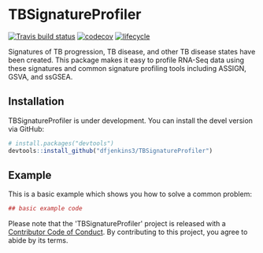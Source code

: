 # TBSignatureProfiler

[![Travis build status](https://travis-ci.org/dfjenkins3/TBSignatureProfiler.svg?branch=master)](https://travis-ci.org/dfjenkins3/TBSignatureProfiler)
[![codecov](https://codecov.io/gh/dfjenkins3/TBSignatureProfiler/branch/master/graph/badge.svg)](https://codecov.io/gh/dfjenkins3/TBSignatureProfiler)
[![lifecycle](https://img.shields.io/badge/lifecycle-experimental-orange.svg)](https://www.tidyverse.org/lifecycle/#experimental)

Signatures of TB progression, TB disease, and other TB disease
states have been created. This package makes it easy to profile RNA-Seq data
using these signatures and common signature profiling tools including
ASSIGN, GSVA, and ssGSEA.

## Installation

TBSignatureProfiler is under development. You can install the devel version via
GitHub:

``` r
# install.packages("devtools")
devtools::install_github("dfjenkins3/TBSignatureProfiler")
```

## Example

This is a basic example which shows you how to solve a common problem:

``` r
## basic example code
```

Please note that the 'TBSignatureProfiler' project is released with a
[Contributor Code of Conduct](CODE_OF_CONDUCT.md). By contributing to this
project, you agree to abide by its terms.
